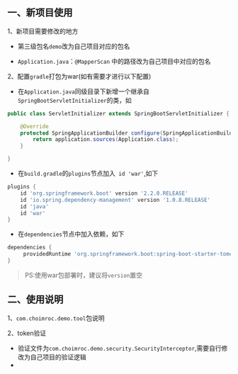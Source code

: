 ## 一、新项目使用
1、新项目需要修改的地方

- 第三级包名`demo`改为自己项目对应的包名

- `Application.java`：`@MapperScan` 中的路径改为自己项目中对应的包名

2、配置`gradle`打包为war(如有需要才进行以下配置)

- 在`Application.java`同级目录下新增一个继承自`SpringBootServletInitializer`的类，如

```java
public class ServletInitializer extends SpringBootServletInitializer {

    @Override
    protected SpringApplicationBuilder configure(SpringApplicationBuilder application) {
        return application.sources(Application.class);
    }

}
```

- 在`build.gradle`的`plugins`节点加入` id 'war'`,如下

```groovy
plugins {
    id 'org.springframework.boot' version '2.2.0.RELEASE'
    id 'io.spring.dependency-management' version '1.0.8.RELEASE'
    id 'java'
    id 'war'
}
```

- 在`dependencies`节点中加入依赖，如下
```groovy
dependencies {
     providedRuntime 'org.springframework.boot:spring-boot-starter-tomcat'
}
```
> PS:使用war包部署时，建议将`version`置空

## 二、使用说明
1、`com.choimroc.demo.tool`包说明

2、token验证
- 验证文件为`com.choimroc.demo.security.SecurityInterceptor`,需要自行修改为自己项目的验证逻辑
- 


